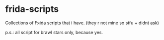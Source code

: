 # frida-scripts
Collections of Fяida scripts that i have. (they r not mine so stfu + didnt ask)


p.s.: all script for brawl stars only, because yes.
